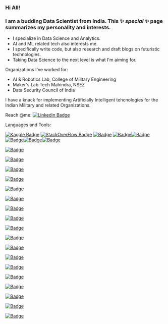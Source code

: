 ### Hi All!

### I am a budding Data Scientist from India. This ✨ _special_ ✨ page summarizes my personality and interests.

- I specialize in Data Science and Analytics.
- AI and ML related tech also interests me.
- I specifically write code, but also research and draft blogs on futuristic technologies.
- Taking Data Science to the next level is what I'm aiming for.

<!--
-->

Organizations I've worked for:

- AI & Robotics Lab, College of Military Engineering
- Maker's Lab Tech Mahindra, NSEZ
- Data Security Council of India

I have a knack for implementing Artificially Intelligent tehcnologies for the Indian Military and related Organizations.

Reach @me: [![Linkedin Badge](https://img.shields.io/badge/-LinkedIn-blue?style=flat&logo=Linkedin&logoColor=white)](https://www.linkedin.com/in/aarushi-kumar-a0769118b/)


Languages and Tools:

[![Kaggle Badge](https://img.shields.io/badge/Kaggle-20BEFF?style=for-the-badge&logo=Kaggle&logoColor=white)](https://www.kaggle.com/aarushikumar)  [![StackOverFlow Badge](https://img.shields.io/badge/Stack_Overflow-FE7A16?style=for-the-badge&logo=stack-overflow&logoColor=white)](https://stackoverflow.com/users/16428121/aarux-01)  [![ Badge](https://img.shields.io/badge/Amazon_AWS-FF9900?style=for-the-badge&logo=amazonaws&logoColor=white)]()  [![ Badge](https://img.shields.io/badge/Python-3776AB?style=for-the-badge&logo=python&logoColor=white)]()[![ Badge](https://img.shields.io/badge/HTML-239120?style=for-the-badge&logo=html5&logoColor=white)]()[![ Badge](https://img.shields.io/badge/CSS-239120?&style=for-the-badge&logo=css3&logoColor=white)]()[![ Badge](https://img.shields.io/badge/JavaScript-F7DF1E?style=for-the-badge&logo=javascript&logoColor=black)]()[![ Badge](https://img.shields.io/badge/Java-ED8B00?style=for-the-badge&logo=openjdk&logoColor=white)]()

[![ Badge](https://img.shields.io/badge/R-276DC3?style=for-the-badge&logo=r&logoColor=white)]()

[![ Badge](https://img.shields.io/badge/Markdown-000000?style=for-the-badge&logo=markdown&logoColor=white)]()

[![ Badge](https://img.shields.io/badge/MySQL-00000F?style=for-the-badge&logo=mysql&logoColor=white)]()

[![ Badge](https://img.shields.io/badge/MongoDB-4EA94B?style=for-the-badge&logo=mongodb&logoColor=white)]()

[![ Badge](https://img.shields.io/badge/Microsoft_Excel-217346?style=for-the-badge&logo=microsoft-excel&logoColor=white)]()

[![ Badge](https://img.shields.io/badge/Tableau-E97627?style=for-the-badge&logo=Tableau&logoColor=white)]()

[![ Badge](https://img.shields.io/badge/TensorFlow-FF6F00?style=for-the-badge&logo=tensorflow&logoColor=white)]()

[![ Badge](https://img.shields.io/badge/Heroku-430098?style=for-the-badge&logo=heroku&logoColor=white)]()

[![ Badge](https://img.shields.io/badge/Canva-%2300C4CC.svg?&style=for-the-badge&logo=Canva&logoColor=white)]()

[![ Badge](https://img.shields.io/badge/Eclipse-2C2255?style=for-the-badge&logo=eclipse&logoColor=white)]()

[![ Badge](https://img.shields.io/badge/RStudio-75AADB?style=for-the-badge&logo=RStudio&logoColor=white)]()

[![ Badge](https://img.shields.io/badge/Visual_Studio_Code-0078D4?style=for-the-badge&logo=visual%20studio%20code&logoColor=white)]()

[![ Badge](https://img.shields.io/badge/IntelliJ_IDEA-000000.svg?style=for-the-badge&logo=intellij-idea&logoColor=white)]()

[![ Badge](https://img.shields.io/badge/Colab-F9AB00?style=for-the-badge&logo=googlecolab&color=525252)]()

[![ Badge](https://img.shields.io/badge/apache%20netbeans-1B6AC6?style=for-the-badge&logo=apache%20netbeans%20IDE&logoColor=white)]()

[![ Badge](https://img.shields.io/badge/Trello-0052CC?style=for-the-badge&logo=trello&logoColor=white)]()

[![ Badge](https://img.shields.io/badge/GIT-E44C30?style=for-the-badge&logo=git&logoColor=white)]()

[![ Badge](https://img.shields.io/badge/Made%20with-Jupyter-orange?style=for-the-badge&logo=Jupyter)]()




